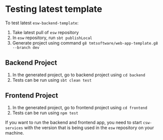 # Testing latest template

To test latest `esw-backend-template`:

1. Take latest pull of `esw` repository
2. In `esw` repository, run `sbt publishLocal`
3. Generate project using command `g8 tmtsoftware/web-app-template.g8 --branch dev`

## Backend Project

1. In the generated project, go to backend project using `cd backend`
2. Tests can be run using `sbt clean test`

## Frontend Project

1. In the generated project, go to frontend project using `cd frontend`
2. Tests can be run using `npm test`

If you want to run the backend and frontend app, you need to start `csw-services` with the version that is being used in the `esw` repository on your machine.
